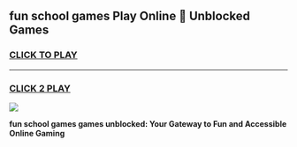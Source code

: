 
## fun school games Play Online 👋 Unblocked Games
<h3>
<a href="https://news.freeplayer.one?title=fun_school_games&ref=17GH">CLICK TO PLAY</a></h3>
<hr>

<h3>
<a href="https://news.freeplayer.one?title=fun_school_games&ref=17GH">CLICK 2 PLAY</a>
  
</h3>

<a href="https://news.freeplayer.one?title=fun_school_games&ref=17GH/"><img src="https://clearcache.store/games.png"></a>


**fun school games games unblocked: Your Gateway to Fun and Accessible Online Gaming**
